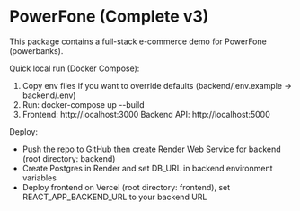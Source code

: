 # PowerFone (Complete v3)

This package contains a full-stack e-commerce demo for PowerFone (powerbanks).

Quick local run (Docker Compose):

1. Copy env files if you want to override defaults (backend/.env.example -> backend/.env)
2. Run:
   docker-compose up --build
3. Frontend: http://localhost:3000
   Backend API: http://localhost:5000

Deploy:
- Push the repo to GitHub then create Render Web Service for backend (root directory: backend)
- Create Postgres in Render and set DB_URL in backend environment variables
- Deploy frontend on Vercel (root directory: frontend), set REACT_APP_BACKEND_URL to your backend URL
